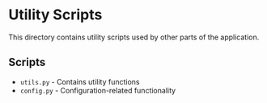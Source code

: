 # Utility Scripts

This directory contains utility scripts used by other parts of the application.

## Scripts

- `utils.py` - Contains utility functions
- `config.py` - Configuration-related functionality
